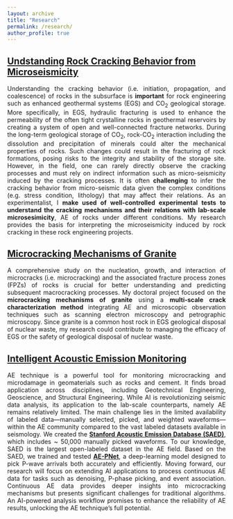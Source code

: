 ```yaml
---
layout: archive
title: "Research"
permalink: /research/
author_profile: true
---
```

## [Undstanding Rock Cracking Behavior from Microseismicity](Cracking_Microseismicity)
<div align="justify">
 Understanding the cracking behavior (i.e. initiation, propagation, and coalescence) of rocks in the subsurface is <b>important</b> for rock engineering such as enhanced geothermal systems (EGS) and CO<sub>2</sub> geological storage. More specifically, in EGS, hydraulic fracturing is used to enhance the permeability of the often tight crystalline rocks in geothermal reservoirs by creating a system of open and well-connected fracture networks.  During the long-term geological storage of CO<sub>2</sub>, rock-CO<sub>2</sub> interaction including the dissolution and precipitation of minerals could alter the mechanical properties of rocks. Such changes could result in the fracturing of rock formations, posing risks to the integrity and stability of the storage site. However, in the field, one can rarely directly observe the cracking processes and must rely on indirect information such as micro-seismicity induced by the cracking processes. It is often <b>challenging</b> to infer the cracking behavior from micro-seismic data given the complex conditions (e.g. stress condition, lithology) that may affect their relations. As an experimentalist, I <b>make used of well-controlled experimental tests to understand the cracking mechanisms and their relations with lab-scale microsesimicity</b>, AE of rocks under different conditions. My research provides the basis for interpreting the microseismicity induced by rock cracking in these rock engineering projects.
</div>

## [Microcracking Mechanisms of Granite](Microcracking_Granite)
<div align="justify">
A comprehensive study on the nucleation, growth, and interaction of microcracks (i.e. microcracking) and the associated fracture process zones (FPZs) of rocks is crucial for better understanding and predicting subsequent macrocracking processes. My doctoral project focused on the <b>microcracking mechanisms of granite</b> using a <b>multi-scale crack characterization method</b> integrating AE and microscopic observation techniques such as scanning electron microscopy and petrographic microscopy. Since granite is a common host rock in EGS geological disposal of nuclear waste, my research could contribute to managing the efficacy of EGS or the safety of geological disposal of nuclear waste.
</div>

## [Intelligent Acoustic Emission Monitoring](Intelligent_AE)
<div align="justify">
AE technique is a powerful tool for monitoring microcracking and microdamage in geomaterials such as rocks and cement. It finds broad application across disciplines, including Geotechnical Engineering, Geoscience, and Structural Engineering. While AI is revolutionizing seismic data analysis, its application to the lab-scale counterparts, namely AE remains relatively limited. The main challenge lies in the limited availability of labeled data—manually selected, picked, and weighted waveforms—within the AE community compared to the vast labeled datasets available in seismology. We created the <a href="https://purl.stanford.edu/mz374gr4108" target="_blank"><b>Stanford Acoustic Emission Database (SAED)</b></a>, which includes ~ 50,000 manually picked waveforms. To our knowledge, SAED is the largest open-labeled dataset in the AE field. Based on the SAED, we trained and tested <a href="https://www.researchgate.net/publication/385906798_A_Deep-learning_P-wave_Arrival_Picker_for_Laboratory_Acoustic_Emissions_Model_Training_and_its_Performance?_sg%5B0%5D=96uMFM0dj3bjSk0gkb9BpI93_OXVmy1iyoXTeZcLG2EMshsQK5XZWWoOMe5dHIX-9hZwDc5qKEes1-Ka_VQzmxC__EHchyl2I6YAlVXc.ivrzrkHkeNYyu-WB60CSMx3VF_tYcZ6FkKrRQ1geWwCBRXzx4wCXP8Sn6GjoOsGe9OC_Y5HT9Khqv3e3K4zb9Q&_tp=eyJjb250ZXh0Ijp7ImZpcnN0UGFnZSI6ImhvbWUiLCJwYWdlIjoicHJvZmlsZSIsInByZXZpb3VzUGFnZSI6InByb2ZpbGUiLCJwb3NpdGlvbiI6InBhZ2VDb250ZW50In19" target="_blank"><b>AE-PNet</b></a>, a deep-learning model designed to pick P-wave arrivals both accurately and efficiently. Moving forward, our research will focus on extending AI applications to process continuous AE data for tasks such as denoising, P-phase picking, and event association. Continuous AE data provides deeper insights into microcracking mechanisms but presents significant challenges for traditional algorithms. An AI-powered analysis workflow promises to enhance the reliability of AE results, unlocking the AE technique’s full potential.
</div>